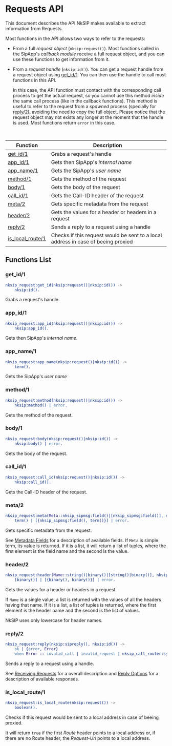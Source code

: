 # Requests API

This document describes the API NkSIP makes available to extract information from Requests.

Most functions in the API allows two ways to refer to the requests:
* From a full *request object* (`nksip:request()`). Most functions called in the SipApp's _callback module_ receive a full request object, and you can use these functions to get information from it.
* From a *request handle* (`nksip:id()`). You can get a request handle from a request object using [get_id/1](#get_id1). You can then use the handle to call most functions in this API. 
    
    In this case, the API function must contact with the corresponding call process to get the actual request, so you cannot use this method _inside_ the same call process (like in the callback functions). This method is useful to refer to the request from a _spawned_ process (specially for [reply/2](#reply2)), avoiding the need to copy the full object. Please notice that the request object may not exists any longer at the moment that the handle is used. Most functions return `error` in this case.


<br/>


Function|Description
---|---
[get_id/1](#get_id1)|Grabs a request's handle
[app_id/1](#app_id1)|Gets then SipApp's _internal name_
[app_name/1](#app_name1)|Gets the SipApp's _user name_
[method/1](#method1)|Gets the method of the request
[body/1](#body1)|Gets the body of the request
[call_id/1](#call_id1)|Gets the Call-ID header of the request
[meta/2](#meta2)|Gets specific metadata from the request
[header/2](#header2)|Gets the values for a header or headers in a request
[reply/2](#reply2)|Sends a reply to a request using a handle
[is_local_route/1](#is_local_route1)|Checks if this request would be sent to a local address in case of beeing proxied


## Functions List

### get_id/1
```erlang
nksip_request:get_id(nksip:request()|nksip:id()) ->
    nksip:id().
```
Grabs a request's handle.


### app_id/1
```erlang
nksip_request:app_id(nksip:request()|nksip:id()) -> 
    nksip:app_id().
```
Gets then SipApp's _internal name_.


### app_name/1
```erlang
nksip_request:app_name(nksip:request()|nksip:id()) -> 
    term().
```
Gets the SipApp's _user name_


### method/1
```erlang
nksip_request:method(nksip:request()|nksip:id()) ->
    nksip:method() | error.
```
Gets the method of the request.


### body/1
```erlang
nksip_request:body(nksip:request()|nksip:id()) ->
    nksip:body() | error.
```
Gets the body of the request.


### call_id/1
```erlang
nksip_request:call_id(nksip:request()|nksip:id()) ->
    nksip:call_id().
```
Gets the Call-ID header of the request.


### meta/2
```erlang
nksip_request:meta(Meta::nksip_sipmsg:field()|[nksip_sipmsg:field()], nksip:request()|nksip:id()) ->
    term() | [{nksip_sipmsg:field(), term()}] | error.
```
Gets specific metadata from the request.

See [Metadata Fields](../reference/metadata.md) for a description of available fields.
If `Meta` is simple term, its value is returned. If it is a list, it will return a list of tuples, where the first element is the field name and the second is the value.


### header/2
```erlang
nksip_request:header(Name::string()|binary()|[string()|binary()], nksip:request()|nksip:id()) -> 
    [binary()] | [{binary(), binary()}] | error.
```
Gets the values for a header or headers in a request.

If `Name` is a single value, a list is returned with the values of all the headers having that name. If it is a list, a list of tuples is returned, where the first element is the header name and the second is the list of values.

NkSIP uses only lowercase for header names.


### reply/2
```erlang
nksip_request:reply(nksip:sipreply(), nksip:id()) -> 
    ok | {error, Error}
    when Error :: invalid_call | invalid_request | nksip_call_router:sync_error().
```
Sends a reply to a request using a handle.

See [Receiving Requests](../guide/receiving_requests.md) for a overall description and [Reply Options](../reference/reply_options.md) for a description of available responses.


### is_local_route/1
```erlang
nksip_request:is_local_route(nksip:request()) -> 
    boolean().
```
Checks if this request would be sent to a local address in case of beeing proxied.

It will return `true` if the first _Route_ header points to a local address or, if there are no Route header, the _Request-Uri_ points to a local address.

